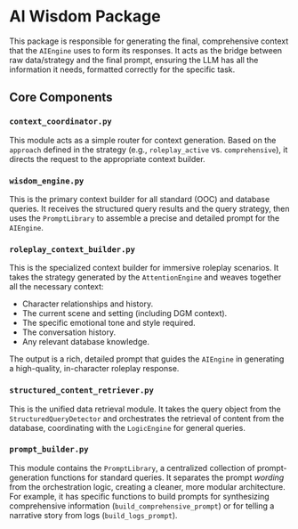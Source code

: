 # AI Wisdom Package

This package is responsible for generating the final, comprehensive context that the `AIEngine` uses to form its responses. It acts as the bridge between raw data/strategy and the final prompt, ensuring the LLM has all the information it needs, formatted correctly for the specific task.

## Core Components

### `context_coordinator.py`
This module acts as a simple router for context generation. Based on the `approach` defined in the strategy (e.g., `roleplay_active` vs. `comprehensive`), it directs the request to the appropriate context builder.

### `wisdom_engine.py`
This is the primary context builder for all standard (OOC) and database queries. It receives the structured query results and the query strategy, then uses the `PromptLibrary` to assemble a precise and detailed prompt for the `AIEngine`.

### `roleplay_context_builder.py`
This is the specialized context builder for immersive roleplay scenarios. It takes the strategy generated by the `AttentionEngine` and weaves together all the necessary context:
- Character relationships and history.
- The current scene and setting (including DGM context).
- The specific emotional tone and style required.
- The conversation history.
- Any relevant database knowledge.

The output is a rich, detailed prompt that guides the `AIEngine` in generating a high-quality, in-character roleplay response.

### `structured_content_retriever.py`
This is the unified data retrieval module. It takes the query object from the `StructuredQueryDetector` and orchestrates the retrieval of content from the database, coordinating with the `LogicEngine` for general queries.

### `prompt_builder.py`
This module contains the `PromptLibrary`, a centralized collection of prompt-generation functions for standard queries. It separates the prompt *wording* from the orchestration logic, creating a cleaner, more modular architecture. For example, it has specific functions to build prompts for synthesizing comprehensive information (`build_comprehensive_prompt`) or for telling a narrative story from logs (`build_logs_prompt`). 